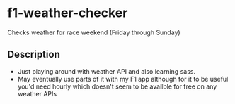 # f1-weather-checker
Checks weather for race weekend (Friday through Sunday)

## Description
- Just playing around with weather API and also learning sass. 
- May eventually use parts of it with my F1 app although for it to be useful you'd need hourly which doesn't seem to be availble for free on any weather APIs
